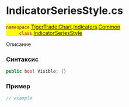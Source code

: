 
# IndicatorSeriesStyle.cs
<mark style="color:purple;">`namespace` [TigerTrade.Chart](../../../../../TigerTrade.Chart.md).[Indicators](../../../../../TigerTrade.Chart/Indicators.md).[Common](../../../../../TigerTrade.Chart/Indicators/Common.md)  
&nbsp;&nbsp;&nbsp;&nbsp;&nbsp;&nbsp;&nbsp;&nbsp;&nbsp;`class` [IndicatorSeriesStyle](../../IndicatorSeriesStyle.cs.md)

Описание

### Синтаксис
```csharp
public bool Visible; {}
```
### Пример  
```csharp
// example
```
